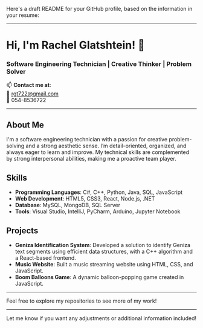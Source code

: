 Here's a draft README for your GitHub profile, based on the information in your resume:

---

# Hi, I'm Rachel Glatshtein! 👋

### Software Engineering Technician | Creative Thinker | Problem Solver

📫 **Contact me at**:  
📧 rgt722@gmail.com  
📱 054-8536722

---

## About Me

I'm a software engineering technician with a passion for creative problem-solving and a strong aesthetic sense. I’m detail-oriented, organized, and always eager to learn and improve. My technical skills are complemented by strong interpersonal abilities, making me a proactive team player.

## Skills

- **Programming Languages**: C#, C++, Python, Java, SQL, JavaScript
- **Web Development**: HTML5, CSS3, React, Node.js, .NET
- **Database**: MySQL, MongoDB, SQL Server
- **Tools**: Visual Studio, IntelliJ, PyCharm, Arduino, Jupyter Notebook

## Projects

- **Geniza Identification System**: Developed a solution to identify Geniza text segments using efficient data structures, with a C++ algorithm and a React-based frontend.
- **Music Website**: Built a music streaming website using HTML, CSS, and JavaScript.
- **Boom Balloons Game**: A dynamic balloon-popping game created in JavaScript.

---

Feel free to explore my repositories to see more of my work!

---

Let me know if you want any adjustments or additional information included!

